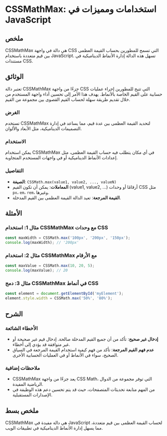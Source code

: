 <!--
Meta Description: # CSSMathMax: استخدامات ومميزات في JavaScript ## ملخص CSSMathMax هي دالة في واجهة CSS التي تسمح للمطورين بحساب القيمة العظمى بين قيم متعددة باستخدام J...
Meta Keywords: cssmathmax, css, القيمة, القيم, javascript
-->

# CSSMathMax: استخدامات ومميزات في JavaScript

## ملخص
CSSMathMax هي دالة في واجهة CSS التي تسمح للمطورين بحساب القيمة العظمى بين قيم متعددة باستخدام JavaScript. تسهل هذه الدالة إدارة الأنماط الديناميكية في مستندات CSS.

## الوثائق
تعتبر دالة CSSMathMax جزءًا من واجهة CSS التي تتيح للمطورين إجراء عمليات حسابية على القيم الخاصة بالأنماط. يهدف هذا الأمر إلى تحسين أداء واجهة المستخدم من خلال تقديم طريقة سهلة لحساب القيم القصوى بين مجموعة من القيم.

### الغرض
تستخدم CSSMathMax لتحديد القيمة العظمى بين عدة قيم، مما يساعد في إدارة التصميمات الديناميكية، مثل الأبعاد والألوان.

### الاستخدام
يمكن استخدام CSSMathMax في أي مكان يتطلب فيه حساب القيمة العظمى، مثل إعدادات الأنماط الديناميكية أو في واجهات المستخدم المتجاوبة.

### التفاصيل
- **الصيغة**: `CSSMath.max(value1, value2, ..., valueN)`
- **المعاملات**: يمكن أن تكون القيم (value1, value2, ...) أرقامًا أو وحدات CSS مثل `px`، `em`، `rem`، وغيرها.
- **القيمة المرجعة**: تعيد الدالة القيمة العظمى بين القيم المدخلة.

## الأمثلة
### مثال 1: استخدام CSSMathMax مع وحدات CSS
```javascript
const maxWidth = CSSMath.max('100px', '200px', '150px');
console.log(maxWidth); // '200px'
```

### مثال 2: استخدام CSSMathMax مع الأرقام
```javascript
const maxValue = CSSMath.max(10, 20, 5);
console.log(maxValue); // 20
```

### مثال 3: دمج CSSMathMax في أنماط CSS
```javascript
const element = document.getElementById('myElement');
element.style.width = CSSMath.max('50%', '80%');
```

## الشرح
### الأخطاء الشائعة
- **إدخال غير صحيح**: تأكد من أن جميع القيم المدخلة صالحة. إدخال قيم غير صحيحة أو غير متوافقة قد يؤدي إلى أخطاء.
- **عدم فهم القيم المرجعة**: تأكد من فهم كيفية استخدام القيمة المرجعة في السياق الصحيح، سواء في الأنماط أو في العمليات الحسابية الأخرى.

### ملاحظات إضافية
- CSSMathMax يعد جزءًا من واجهة CSS Math، التي توفر مجموعة من الدوال الرياضية المفيدة.
- من المهم متابعة تحديثات المتصفحات، حيث قد يتم تحسين دعم هذه الوظيفة في الإصدارات المستقبلية.

## ملخص بسط
CSSMathMax هي دالة مفيدة في JavaScript لحساب القيمة العظمى بين قيم متعددة، مما يسهل إدارة الأنماط الديناميكية في تطبيقات الويب.